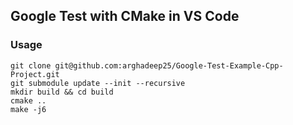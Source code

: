 ## Google Test with CMake in VS Code

### Usage
```
git clone git@github.com:arghadeep25/Google-Test-Example-Cpp-Project.git
git submodule update --init --recursive
mkdir build && cd build
cmake ..
make -j6
```